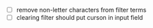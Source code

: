 - [ ] remove non-letter characters from filter terms
- [ ] clearing filter should put curson in input field
